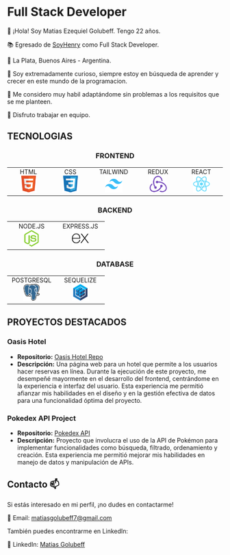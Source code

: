 # Full Stack Developer 


👋 ¡Hola! Soy Matias Ezequiel Golubeff. Tengo 22 años.

📚 Egresado de [SoyHenry](https://www.soyhenry.com/) como Full Stack Developer.

📍 La Plata, Buenos Aires - Argentina.

🔎 Soy extremadamente curioso, siempre estoy en búsqueda de aprender y crecer en este mundo de la programacion. 

🔭 Me considero muy habil adaptándome sin problemas a los requisitos que se me planteen. 

👯 Disfruto trabajar en equipo.



## TECNOLOGIAS 
<div align="center">
  
  <h3 >FRONTEND</h3>
  <table>
    <tr>
      <td align="center" width="100">
        <span>HTML</span><br>
        <img src="https://raw.githubusercontent.com/devicons/devicon/master/icons/html5/html5-original.svg" alt="HTML5" width="40" height="40" />
      </td>
      <td align="center" width="100">
        <span>CSS</span><br>
        <img src="https://raw.githubusercontent.com/devicons/devicon/master/icons/css3/css3-original.svg" alt="CSS" width="40" height="40" />
      </td>
      <td align="center" width="100">
        <span>TAILWIND</span><br>
        <img src="https://raw.githubusercontent.com/devicons/devicon/master/icons/tailwindcss/tailwindcss-plain.svg" alt="TAILWIND" width="40" height="40" />
      </td>
      <td align="center" width="100">
        <span>REDUX</span><br>
        <img src="https://raw.githubusercontent.com/devicons/devicon/master/icons/redux/redux-original.svg" alt="REDUX" width="40" height="40" />
      </td>
      <td align="center" width="100">
        <span>REACT</span><br>
        <img src="https://raw.githubusercontent.com/devicons/devicon/master/icons/react/react-original.svg" alt="REACT" width="40" height="40" />
      </td>
    </tr>
  </table>
</div>

<div align="center">
  <h3>BACKEND</h3>
  <table>
    <tr>
      <td align="center" width="100">
        <span>NODE.JS</span><br>
        <img src="https://raw.githubusercontent.com/devicons/devicon/master/icons/nodejs/nodejs-original.svg" alt="Node.js" width="40" height="40" />
      </td>
      <td align="center" width="100">
        <span>EXPRESS.JS</span><br>
        <img src="https://raw.githubusercontent.com/devicons/devicon/master/icons/express/express-original.svg" alt="Express.js" width="40" height="40" />
      </td>
    </tr>
  </table>
</div>

<div align="center">
  <h3>DATABASE</h3>
  <table>
    <tr>
      <td align="center" width="100">
        <span>POSTGRESQL</span><br>
        <img src="https://raw.githubusercontent.com/devicons/devicon/master/icons/postgresql/postgresql-original.svg" alt="PostgreSQL" width="40" height="40" />
      </td>
      <td align="center" width="100">
        <span>SEQUELIZE</span><br>
        <img src="https://raw.githubusercontent.com/devicons/devicon/master/icons/sequelize/sequelize-original.svg" alt="Sequelize" width="40" height="40" />
      </td>
    </tr>
  </table>
</div>




## PROYECTOS DESTACADOS 

### Oasis Hotel
- **Repositorio:** [Oasis Hotel Repo](https://github.com/pf40a)
- **Descripción:** Una página web para un hotel que permite a los usuarios hacer reservas en línea. Durante la ejecución de este proyecto, me desempeñé mayormente en el desarrollo del frontend, centrándome en la experiencia e interfaz del usuario. Esta experiencia me permitió afianzar mis habilidades en el diseño y en la gestión efectiva de datos para una funcionalidad óptima del proyecto.


### Pokedex API Project
- **Repositorio:** [Pokedex API](https://github.com/MatiasGolubeff7/PiPokemon)
- **Descripción:** Proyecto que involucra el uso de la API de Pokémon para implementar funcionalidades como búsqueda, filtrado, ordenamiento y creación. Esta experiencia me permitió mejorar mis habilidades en manejo de datos y manipulación de APIs.





## Contacto 📫

Si estás interesado en mi perfil, ¡no dudes en contactarme!

📧 Email: [matiasgolubeff7@gmail.com](mailto:matiasgolubeff7@gmail.com)

También puedes encontrarme en LinkedIn:

🔗 LinkedIn: [Matias Golubeff](https://www.linkedin.com/in/matias-golubeff-b89a17277)




